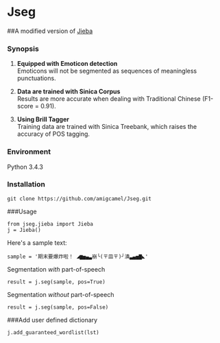# Jseg
##A modified version of [Jieba](https://github.com/fxsjy/jieba")

### Synopsis

1. **Equipped with Emoticon detection**  
  Emoticons will not be segmented as sequences of meaningless punctuations.

2. **Data are trained with Sinica Corpus**  
  Results are more accurate when dealing with Traditional Chinese (F1-score = 0.91).

3. **Using Brill Tagger**  
  Training data are trained with Sinica Treebank, which raises the accuracy of POS tagging. 
  
### Environment
Python 3.4.3


### Installation

	git clone https://github.com/amigcamel/Jseg.git



###Usage

	from jseg.jieba import Jieba
	j = Jieba()

Here's a sample text:


	sample = '期末要爆炸啦！ ◢▆▅▄▃崩╰(〒皿〒)╯潰▃▄▅▇◣'

Segmentation *with* part-of-speech

	result = j.seg(sample, pos=True)
	
Segmentation *without* part-of-speech

	result = j.seg(sample, pos=False)

###Add user defined dictionary

	j.add_guaranteed_wordlist(lst)
